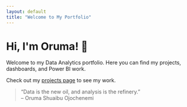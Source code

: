 ```yaml
---
layout: default
title: "Welcome to My Portfolio"
---
```


# Hi, I'm Oruma! 👋

Welcome to my Data Analytics portfolio. Here you can find my projects, dashboards, and Power BI work.

Check out my [projects page](https://github.com/orumaa/data-analytics-portfolio1/blob/main/Project.md) to see my work.

> “Data is the new oil, and analysis is the refinery.”  
> – Oruma Shuaibu Ojochenemi


